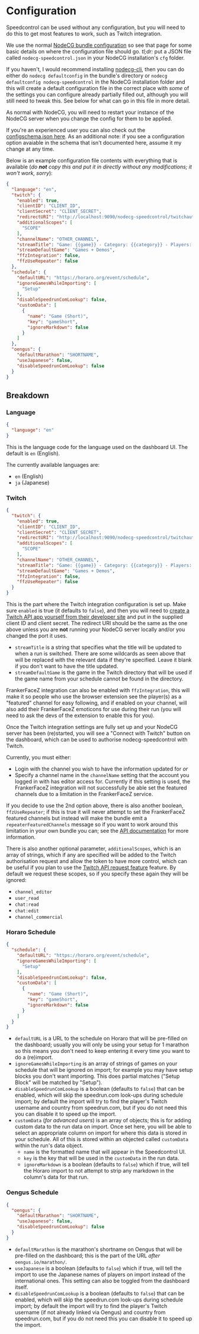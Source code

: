 # Configuration

Speedcontrol can be used without any configuration, but you will need to do this to get most features to work, such as Twitch integration.

We use the normal [NodeCG bundle configuration](https://nodecg.com/tutorial-bundle-configuration.html) so see that page for some basic details on where the configuration file should go. *tl;dr:* put a JSON file called `nodecg-speedcontrol.json` in your NodeCG installation's `cfg` folder.

If you haven't, I would recommend installing [nodecg-cli](https://github.com/nodecg/nodecg-cli), then you can do either do `nodecg defaultconfig` in the bundle's directory or `nodecg defaultconfig nodecg-speedcontrol` in the NodeCG installation folder and this will create a default configuration file in the correct place with *some* of the settings you can configure already partially filled out, although you will still need to tweak this. See below for what can go in this file in more detail.

As normal with NodeCG, you will need to restart your instance of the NodeCG server when you change the config for them to be applied.

If you're an experienced user you can also check out the [configschema.json here](../configschema.json). As an additional note: if you see a configuration option avaiable in the schema that isn't documented here, assume it my change at any time.

Below is an example configuration file contents with everything that is available (*do **not** copy this and put it in directly without any modifications; it won't work, sorry*):

```json
{
  "language": "en",
  "twitch": {
    "enabled": true,
    "clientID": "CLIENT_ID",
    "clientSecret": "CLIENT_SECRET",
    "redirectURI": "http://localhost:9090/nodecg-speedcontrol/twitchauth",
    "additionalScopes": [
      "SCOPE"
    ],
    "channelName": "OTHER_CHANNEL",
    "streamTitle": "Game: {{game}} - Category: {{category}} - Players: {{players}}",
    "streamDefaultGame": "Games + Demos",
    "ffzIntegration": false,
    "ffzUseRepeater": false
  },
  "schedule": {
    "defaultURL": "https://horaro.org/event/schedule",
    "ignoreGamesWhileImporting": [
      "Setup"
    ],
    "disableSpeedrunComLookup": false,
    "customData": [
      {
        "name": "Game (Short)",
        "key": "gameShort",
        "ignoreMarkdown": false
      }
    ]
  },
  "oengus": {
    "defaultMarathon": "SHORTNAME",
    "useJapanese": false,
    "disableSpeedrunComLookup": false
  }
}
```


## Breakdown

### Language

```json
{
  "language": "en"
}
```

This is the language code for the language used on the dashboard UI. The default is `en` (English).

The currently available languages are:
- `en` (English)
- `ja` (Japanese)

### Twitch

```json
{
  "twitch": {
    "enabled": true,
    "clientID": "CLIENT_ID",
    "clientSecret": "CLIENT_SECRET",
    "redirectURI": "http://localhost:9090/nodecg-speedcontrol/twitchauth",
    "additionalScopes": [
      "SCOPE"
    ],
    "channelName": "OTHER_CHANNEL",
    "streamTitle": "Game: {{game}} - Category: {{category}} - Players: {{players}}",
    "streamDefaultGame": "Games + Demos",
    "ffzIntegration": false,
    "ffzUseRepeater": false
  }
}
```

This is the part where the Twitch integration configuration is set up. Make sure `enabled` is true (it defaults to `false`), and then you will need to [create a Twitch API app yourself from their developer site](https://dev.twitch.tv/console/apps/create) and put in the supplied client ID and client secret. The redirect URI should be the same as the one above unless you are **not** running your NodeCG server locally and/or you changed the port it uses.

- `streamTitle` is a string that specifies what the title will be updated to when a run is switched. There are some wildcards as seen above that will be replaced with the relevant data if they're specified. Leave it blank if you don't want to have the title updated.
- `streamDefaultGame` is the game in the Twitch directory that will be used if the game name from your schedule cannot be found in the directory.

FrankerFaceZ integration can also be enabled with `ffzIntegration`, this will make it so people who use the browser extension see the player(s) as a "featured" channel for easy following, and if enabled on your channel, will also add their FrankerFaceZ emoticons for use during their run (you will need to ask the devs of the extension to enable this for you).

Once the Twitch integration settings are fully set up and your NodeCG server has been (re)started, you will see a "Connect with Twitch" button on the dashboard, which can be used to authorise nodecg-speedcontrol with Twitch.

Currently, you must either:
- Login with the channel you wish to have the information updated for *or*
- Specify a channel name in the `channelName` setting that the account you logged in with has editor access for. Currently if this setting is used, the FrankerFaceZ integration will not successfully be able set the featured channels due to a limitation in the FrankerFaceZ service.

If you decide to use the 2nd option above, there is also another boolean, `ffzUseRepeater`; if this is true it will never attempt to set the FrankerFaceZ featured channels but instead will make the bundle emit a `repeaterFeaturedChannels` message so if you want to work around this limitation in your own bundle you can; see the [API documentation](API.md) for more information.

There is also another optional parameter, `additionalScopes`, which is an array of strings, which if any are specified will be added to the Twitch authorisation request and allow the token to have more control, which can be useful if you plan to use the [Twitch API request feature](./API/NodeCG-Messages.md#twitchAPIRequest) feature. By default we request these scopes, so if you specify these again they will be ignored:
- `channel_editor`
- `user_read`
- `chat:read`
- `chat:edit`
- `channel_commercial`


### Horaro Schedule

```json
{
  "schedule": {
    "defaultURL": "https://horaro.org/event/schedule",
    "ignoreGamesWhileImporting": [
      "Setup"
    ],
    "disableSpeedrunComLookup": false,
    "customData": [
      {
        "name": "Game (Short)",
        "key": "gameShort",
        "ignoreMarkdown": false
      }
    ]
  }
}
```

- `defaultURL` is a URL to the schedule on Horaro that will be pre-filled on the dashboard; usually you will only be using your setup for 1 marathon so this means you don't need to keep entering it every time you want to do a (re)import.
- `ignoreGamesWhileImporting` is an array of strings of games on your schedule that will be ignored on import; for example you may have setup blocks you don't want importing. This does partial matches ("Setup Block" will be matched by "Setup").
- `disableSpeedrunComLookup` is a boolean (defaults to `false`) that can be enabled, which will skip the speedrun.com look-ups during schedule import; by default the import will try to find the player's Twitch username and country from speedrun.com, but if you do not need this you can disable it to speed up the import.
- `customData` (*for advanced users*) is an array of objects; this is for adding custom data to the run data on import. Once set here, you will be able to select an appropriate column on import for where this data is stored in your schedule. All of this is stored within an objected called `customData` within the run's data object.
  - `name` is the formatted name that will appear in the Speedcontrol UI.
  - `key` is the key that will be used in the `customData` in the run data.
  - `ignoreMarkdown` is a boolean (defaults to `false`) which if true, will tell the Horaro import to not attempt to strip any markdown in the column's data for that run.


### Oengus Schedule

```json
{
  "oengus": {
    "defaultMarathon": "SHORTNAME",
    "useJapanese": false,
    "disableSpeedrunComLookup": false
  }
}
```

- `defaultMarathon` is the marathon's shortname on Oengus that will be pre-filled on the dashboard; this is the part of the URL *after* `oengus.io/marathon/`.
- `useJapanese` is a boolean (defaults to `false`) which if true, will tell the import to use the Japanese names of players on import instead of the international ones. This setting can also be toggled from the dashboard itself.
- `disableSpeedrunComLookup` is a boolean (defaults to `false`) that can be enabled, which will skip the speedrun.com look-ups during schedule import; by default the import will try to find the player's Twitch username (if not already linked via Oengus) and country from speedrun.com, but if you do not need this you can disable it to speed up the import.
